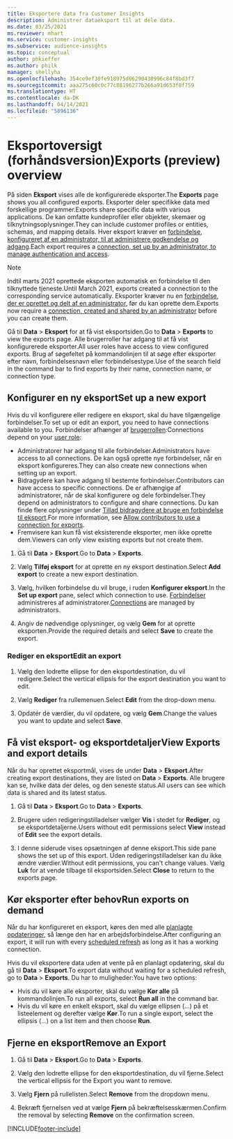 ```yaml
---
title: Eksportere data fra Customer Insights
description: Administrer dataeksport til at dele data.
ms.date: 03/25/2021
ms.reviewer: mhart
ms.service: customer-insights
ms.subservice: audience-insights
ms.topic: conceptual
author: phkieffer
ms.author: philk
manager: shellyha
ms.openlocfilehash: 354ce9ef30fe918975d06290430996c84f8bd3f7
ms.sourcegitcommit: aaa275c60c0c77c88196277b266a91d653f8f759
ms.translationtype: HT
ms.contentlocale: da-DK
ms.lasthandoff: 04/14/2021
ms.locfileid: "5896136"
---
```

# <a name="exports-preview-overview"></a><span data-ttu-id="871fb-103">Eksportoversigt (forhåndsversion)</span><span class="sxs-lookup"><span data-stu-id="871fb-103">Exports (preview) overview</span></span>

<span data-ttu-id="871fb-104">På siden **Eksport** vises alle de konfigurerede eksporter.</span><span class="sxs-lookup"><span data-stu-id="871fb-104">The **Exports** page shows you all configured exports.</span></span> <span data-ttu-id="871fb-105">Eksporter deler specifikke data med forskellige programmer.</span><span class="sxs-lookup"><span data-stu-id="871fb-105">Exports share specific data with various applications.</span></span> <span data-ttu-id="871fb-106">De kan omfatte kundeprofiler eller objekter, skemaer og tilknytningsoplysninger.</span><span class="sxs-lookup"><span data-stu-id="871fb-106">They can include customer profiles or entities, schemas, and mapping details.</span></span> <span data-ttu-id="871fb-107">Hver eksport kræver en [forbindelse, konfigureret af en administrator, til at administrere godkendelse og adgang](connections.md).</span><span class="sxs-lookup"><span data-stu-id="871fb-107">Each export requires a [connection, set up by an administrator, to manage authentication and access](connections.md).</span></span>

> [!NOTE]
> <span data-ttu-id="871fb-108">Indtil marts 2021 oprettede eksporten automatisk en forbindelse til den tilknyttede tjeneste.</span><span class="sxs-lookup"><span data-stu-id="871fb-108">Until March 2021, exports created a connection to the corresponding service automatically.</span></span> <span data-ttu-id="871fb-109">Eksporter kræver nu en [forbindelse, der er oprettet og delt af en administrator](connections.md), før du kan oprette dem.</span><span class="sxs-lookup"><span data-stu-id="871fb-109">Exports now require a [connection, created and shared by an administrator](connections.md) before you can create them.</span></span>

<span data-ttu-id="871fb-110">Gå til **Data** > **Eksport** for at få vist eksportsiden.</span><span class="sxs-lookup"><span data-stu-id="871fb-110">Go to **Data** > **Exports** to view the exports page.</span></span> <span data-ttu-id="871fb-111">Alle brugerroller har adgang til at få vist konfigurerede eksporter.</span><span class="sxs-lookup"><span data-stu-id="871fb-111">All user roles have access to view configured exports.</span></span> <span data-ttu-id="871fb-112">Brug af søgefeltet på kommandolinjen til at søge efter eksporter efter navn, forbindelsesnavn eller forbindelsestype.</span><span class="sxs-lookup"><span data-stu-id="871fb-112">Use of the search field in the command bar to find exports by their name, connection name, or connection type.</span></span>

## <a name="set-up-a-new-export"></a><span data-ttu-id="871fb-113">Konfigurer en ny eksport</span><span class="sxs-lookup"><span data-stu-id="871fb-113">Set up a new export</span></span>

<span data-ttu-id="871fb-114">Hvis du vil konfigurere eller redigere en eksport, skal du have tilgængelige forbindelser.</span><span class="sxs-lookup"><span data-stu-id="871fb-114">To set up or edit an export, you need to have connections available to you.</span></span> <span data-ttu-id="871fb-115">Forbindelser afhænger af [brugerrollen](permissions.md):</span><span class="sxs-lookup"><span data-stu-id="871fb-115">Connections depend on your [user role](permissions.md):</span></span>
- <span data-ttu-id="871fb-116">Administratorer har adgang til alle forbindelser.</span><span class="sxs-lookup"><span data-stu-id="871fb-116">Administrators have access to all connections.</span></span> <span data-ttu-id="871fb-117">De kan også oprette nye forbindelser, når en eksport konfigureres.</span><span class="sxs-lookup"><span data-stu-id="871fb-117">They can also create new connections when setting up an export.</span></span>
- <span data-ttu-id="871fb-118">Bidragydere kan have adgang til bestemte forbindelser.</span><span class="sxs-lookup"><span data-stu-id="871fb-118">Contributors can have access to specific connections.</span></span> <span data-ttu-id="871fb-119">De er afhængige af administratorer, når de skal konfigurere og dele forbindelser.</span><span class="sxs-lookup"><span data-stu-id="871fb-119">They depend on administrators to configure and share connections.</span></span> <span data-ttu-id="871fb-120">Du kan finde flere oplysninger under [Tillad bidragydere at bruge en forbindelse til eksport](connections.md#allow-contributors-to-use-a-connection-for-exports).</span><span class="sxs-lookup"><span data-stu-id="871fb-120">For more information, see [Allow contributors to use a connection for exports](connections.md#allow-contributors-to-use-a-connection-for-exports).</span></span>
- <span data-ttu-id="871fb-121">Fremvisere kan kun få vist eksisterende eksporter, men ikke oprette dem.</span><span class="sxs-lookup"><span data-stu-id="871fb-121">Viewers can only view existing exports but not create them.</span></span>

1. <span data-ttu-id="871fb-122">Gå til **Data** > **Eksport**.</span><span class="sxs-lookup"><span data-stu-id="871fb-122">Go to **Data** > **Exports**.</span></span>

1. <span data-ttu-id="871fb-123">Vælg **Tilføj eksport** for at oprette en ny eksport destination.</span><span class="sxs-lookup"><span data-stu-id="871fb-123">Select **Add export** to create a new export destination.</span></span>

1. <span data-ttu-id="871fb-124">Vælg, hvilken forbindelse du vil bruge, i ruden **Konfigurer eksport**.</span><span class="sxs-lookup"><span data-stu-id="871fb-124">In the **Set up export** pane, select which connection to use.</span></span> <span data-ttu-id="871fb-125">[Forbindelser](connections.md) administreres af administratorer.</span><span class="sxs-lookup"><span data-stu-id="871fb-125">[Connections](connections.md) are managed by administrators.</span></span> 

1. <span data-ttu-id="871fb-126">Angiv de nødvendige oplysninger, og vælg **Gem** for at oprette eksporten.</span><span class="sxs-lookup"><span data-stu-id="871fb-126">Provide the required details and select **Save** to create the export.</span></span>

### <a name="edit-an-export"></a><span data-ttu-id="871fb-127">Rediger en eksport</span><span class="sxs-lookup"><span data-stu-id="871fb-127">Edit an export</span></span>

1. <span data-ttu-id="871fb-128">Vælg den lodrette ellipse for den eksportdestination, du vil redigere.</span><span class="sxs-lookup"><span data-stu-id="871fb-128">Select the vertical ellipsis for the export destination you want to edit.</span></span>

1. <span data-ttu-id="871fb-129">Vælg **Rediger** fra rullemenuen.</span><span class="sxs-lookup"><span data-stu-id="871fb-129">Select **Edit** from the drop-down menu.</span></span>

1. <span data-ttu-id="871fb-130">Opdatér de værdier, du vil opdatere, og vælg **Gem**.</span><span class="sxs-lookup"><span data-stu-id="871fb-130">Change the values you want to update and select **Save**.</span></span>

## <a name="view-exports-and-export-details"></a><span data-ttu-id="871fb-131">Få vist eksport- og eksportdetaljer</span><span class="sxs-lookup"><span data-stu-id="871fb-131">View Exports and export details</span></span>

<span data-ttu-id="871fb-132">Når du har oprettet eksportmål, vises de under **Data** > **Eksport**.</span><span class="sxs-lookup"><span data-stu-id="871fb-132">After creating export destinations, they are listed on **Data** > **Exports**.</span></span> <span data-ttu-id="871fb-133">Alle brugere kan se, hvilke data der deles, og den seneste status.</span><span class="sxs-lookup"><span data-stu-id="871fb-133">All users can see which data is shared and its latest status.</span></span>

1. <span data-ttu-id="871fb-134">Gå til **Data** > **Eksport**.</span><span class="sxs-lookup"><span data-stu-id="871fb-134">Go to **Data** > **Exports**.</span></span>

1. <span data-ttu-id="871fb-135">Brugere uden redigeringstilladelser vælger **Vis** i stedet for **Rediger**, og se eksportdetaljerne.</span><span class="sxs-lookup"><span data-stu-id="871fb-135">Users without edit permissions select **View** instead of **Edit** see the export details.</span></span>

1. <span data-ttu-id="871fb-136">I denne siderude vises opsætningen af denne eksport.</span><span class="sxs-lookup"><span data-stu-id="871fb-136">This side pane shows the set up of this export.</span></span> <span data-ttu-id="871fb-137">Uden redigeringstilladelser kan du ikke ændre værdier.</span><span class="sxs-lookup"><span data-stu-id="871fb-137">Without edit permissions, you can't change values.</span></span> <span data-ttu-id="871fb-138">Vælg **Luk** for at vende tilbage til eksportsiden.</span><span class="sxs-lookup"><span data-stu-id="871fb-138">Select **Close** to return to the exports page.</span></span>

## <a name="run-exports-on-demand"></a><span data-ttu-id="871fb-139">Kør eksporter efter behov</span><span class="sxs-lookup"><span data-stu-id="871fb-139">Run exports on demand</span></span>

<span data-ttu-id="871fb-140">Når du har konfigureret en eksport, køres den med alle [planlagte opdateringer](system.md#schedule-tab), så længe den har en arbejdsforbindelse.</span><span class="sxs-lookup"><span data-stu-id="871fb-140">After configuring an export, it will run with every [scheduled refresh](system.md#schedule-tab) as long as it has a working connection.</span></span>

<span data-ttu-id="871fb-141">Hvis du vil eksportere data uden at vente på en planlagt opdatering, skal du gå til **Data** > **Eksport**.</span><span class="sxs-lookup"><span data-stu-id="871fb-141">To export data without waiting for a scheduled refresh, go to **Data** > **Exports**.</span></span> <span data-ttu-id="871fb-142">Du har to muligheder:</span><span class="sxs-lookup"><span data-stu-id="871fb-142">You have two options:</span></span>

- <span data-ttu-id="871fb-143">Hvis du vil køre alle eksporter, skal du vælge **Kør alle** på kommandolinjen.</span><span class="sxs-lookup"><span data-stu-id="871fb-143">To run all exports, select **Run all** in the command bar.</span></span> 
- <span data-ttu-id="871fb-144">Hvis du vil køre en enkelt eksport, skal du vælge ellipsen (...) på et listeelement og derefter vælge **Kør**.</span><span class="sxs-lookup"><span data-stu-id="871fb-144">To run a single export, select the ellipsis (...) on a list item and then choose **Run**.</span></span>

## <a name="remove-an-export"></a><span data-ttu-id="871fb-145">Fjerne en eksport</span><span class="sxs-lookup"><span data-stu-id="871fb-145">Remove an Export</span></span>

1. <span data-ttu-id="871fb-146">Gå til **Data** > **Eksport**.</span><span class="sxs-lookup"><span data-stu-id="871fb-146">Go to **Data** > **Exports**.</span></span>

1. <span data-ttu-id="871fb-147">Vælg den lodrette ellipse for den eksportdestination, du vil fjerne.</span><span class="sxs-lookup"><span data-stu-id="871fb-147">Select the vertical ellipsis for the Export you want to remove.</span></span>

1. <span data-ttu-id="871fb-148">Vælg **Fjern** på rullelisten.</span><span class="sxs-lookup"><span data-stu-id="871fb-148">Select **Remove** from the dropdown menu.</span></span>

1. <span data-ttu-id="871fb-149">Bekræft fjernelsen ved at vælge **Fjern** på bekræftelsesskærmen.</span><span class="sxs-lookup"><span data-stu-id="871fb-149">Confirm the removal by selecting **Remove** on the confirmation screen.</span></span>


[!INCLUDE[footer-include](../includes/footer-banner.md)]
